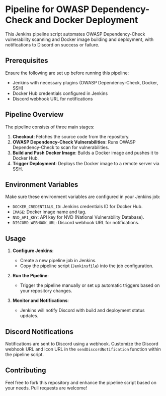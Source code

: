 # Pipeline for OWASP Dependency-Check and Docker Deployment

This Jenkins pipeline script automates OWASP Dependency-Check vulnerability scanning and Docker image building and deployment, with notifications to Discord on success or failure.

## Prerequisites

Ensure the following are set up before running this pipeline:
- Jenkins with necessary plugins (OWASP Dependency-Check, Docker, SSH)
- Docker Hub credentials configured in Jenkins
- Discord webhook URL for notifications

## Pipeline Overview

The pipeline consists of three main stages:
1. **Checkout**: Fetches the source code from the repository.
2. **OWASP Dependency-Check Vulnerabilities**: Runs OWASP Dependency-Check to scan for vulnerabilities.
3. **Build and Push Docker Image**: Builds a Docker image and pushes it to Docker Hub.
4. **Trigger Deployment**: Deploys the Docker image to a remote server via SSH.

## Environment Variables

Make sure these environment variables are configured in your Jenkins job:
- `DOCKER_CREDENTIALS_ID`: Jenkins credentials ID for Docker Hub.
- `IMAGE`: Docker image name and tag.
- `NVD_API_KEY`: API key for NVD (National Vulnerability Database).
- `DISCORD_WEBHOOK_URL`: Discord webhook URL for notifications.

## Usage

1. **Configure Jenkins**:
   - Create a new pipeline job in Jenkins.
   - Copy the pipeline script (`Jenkinsfile`) into the job configuration.
   
2. **Run the Pipeline**:
   - Trigger the pipeline manually or set up automatic triggers based on your repository changes.

3. **Monitor and Notifications**:
   - Jenkins will notify Discord with build and deployment status updates.

## Discord Notifications

Notifications are sent to Discord using a webhook. Customize the Discord webhook URL and icon URL in the `sendDiscordNotification` function within the pipeline script.

## Contributing

Feel free to fork this repository and enhance the pipeline script based on your needs. Pull requests are welcome!